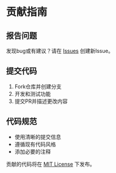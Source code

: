 # 贡献指南

## 报告问题
发现bug或有建议？请在 [Issues](https://github.com/getwName/augment-auto-refill/issues) 创建新Issue。

## 提交代码
1. Fork仓库并创建分支
2. 开发和测试功能  
3. 提交PR并描述更改内容

## 代码规范
- 使用清晰的提交信息
- 遵循现有代码风格
- 添加必要的注释

贡献的代码将在 [MIT License](LICENSE) 下发布。